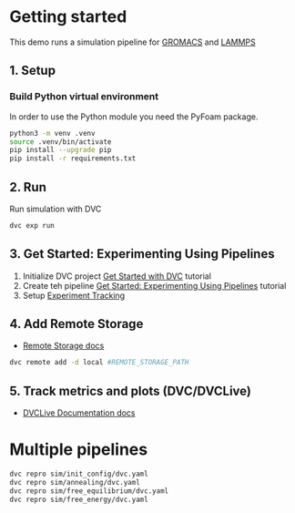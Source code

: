 # Getting started
This demo runs a simulation pipeline for [GROMACS](https://tutorials.gromacs.org/) and [LAMMPS](https://lammps.org/#gsc.tab=0)

## 1. Setup

### Build Python virtual environment
In order to use the Python module you need the PyFoam package.
```bash
python3 -m venv .venv
source .venv/bin/activate
pip install --upgrade pip
pip install -r requirements.txt 
``` 


## 2. Run

Run simulation with DVC
```bash
dvc exp run
```

## 3. Get Started: Experimenting Using Pipelines

1. Initialize DVC project [Get Started with DVC](https://dvc.org/doc/start#get-started-with-dvc) tutorial
2. Create teh pipeline [Get Started: Experimenting Using Pipelines](https://dvc.org/doc/start/experiments/experiment-pipelines#visualizing-the-experiment-dag) tutorial
3. Setup [Experiment Tracking](https://dvc.org/doc/start/experiments/experiment-tracking#get-started-experiment-tracking)

## 4. Add Remote Storage 

- [Remote Storage docs](https://dvc.org/doc/user-guide/data-management/remote-storage#remote-storage)
```bash
dvc remote add -d local #REMOTE_STORAGE_PATH
```

## 5. Track metrics and plots (DVC/DVCLive)

- [DVCLive Documentation docs](https://dvc.org/doc/dvclive?tab=Metrics#dvclive-documentation) 



# Multiple pipelines 

```bash
dvc repro sim/init_config/dvc.yaml
dvc repro sim/annealing/dvc.yaml
dvc repro sim/free_equilibrium/dvc.yaml
dvc repro sim/free_energy/dvc.yaml

```